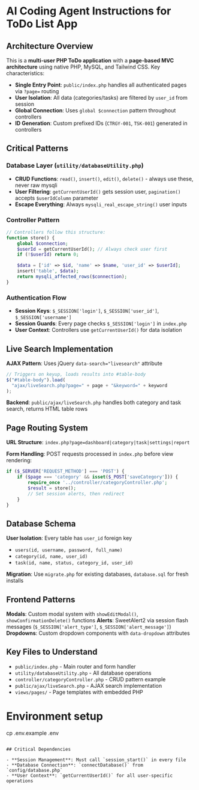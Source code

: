 # AI Coding Agent Instructions for ToDo List App

## Architecture Overview

This is a **multi-user PHP ToDo application** with a **page-based MVC architecture** using native PHP, MySQL, and Tailwind CSS. Key characteristics:

- **Single Entry Point**: `public/index.php` handles all authenticated pages via `?page=` routing
- **User Isolation**: All data (categories/tasks) are filtered by `user_id` from session
- **Global Connection**: Uses `global $connection` pattern throughout controllers
- **ID Generation**: Custom prefixed IDs (`CTRGY-001`, `TSK-001`) generated in controllers

## Critical Patterns

### Database Layer (`utility/databaseUtility.php`)

- **CRUD Functions**: `read()`, `insert()`, `edit()`, `delete()` - always use these, never raw mysqli
- **User Filtering**: `getCurrentUserId()` gets session user, `pagination()` accepts `$userIdColumn` parameter
- **Escape Everything**: Always `mysqli_real_escape_string()` user inputs

### Controller Pattern

```php
// Controllers follow this structure:
function store() {
    global $connection;
    $userId = getCurrentUserId(); // Always check user first
    if (!$userId) return 0;

    $data = ['id' => $id, 'name' => $name, 'user_id' => $userId];
    insert('table', $data);
    return mysqli_affected_rows($connection);
}
```

### Authentication Flow

- **Session Keys**: `$_SESSION['login']`, `$_SESSION['user_id']`, `$_SESSION['username']`
- **Session Guards**: Every page checks `$_SESSION['login']` in `index.php`
- **User Context**: Controllers use `getCurrentUserId()` for data isolation

## Live Search Implementation

**AJAX Pattern**: Uses jQuery `data-search="livesearch"` attribute

```javascript
// Triggers on keyup, loads results into #table-body
$("#table-body").load(
  "ajax/liveSearch.php?page=" + page + "&keyword=" + keyword
);
```

**Backend**: `public/ajax/liveSearch.php` handles both category and task search, returns HTML table rows

## Page Routing System

**URL Structure**: `index.php?page=dashboard|category|task|settings|report`

**Form Handling**: POST requests processed in `index.php` before view rendering:

```php
if ($_SERVER['REQUEST_METHOD'] === 'POST') {
    if ($page === 'category' && isset($_POST['saveCategory'])) {
        require_once '../controller/categoryController.php';
        $result = store();
        // Set session alerts, then redirect
    }
}
```

## Database Schema

**User Isolation**: Every table has `user_id` foreign key

- `users(id, username, password, full_name)`
- `category(id, name, user_id)`
- `task(id, name, status, category_id, user_id)`

**Migration**: Use `migrate.php` for existing databases, `database.sql` for fresh installs

## Frontend Patterns

**Modals**: Custom modal system with `showEditModal()`, `showConfirmationDelete()` functions
**Alerts**: SweetAlert2 via session flash messages (`$_SESSION['alert_type']`, `$_SESSION['alert_message']`)
**Dropdowns**: Custom dropdown components with `data-dropdown` attributes

## Key Files to Understand

- `public/index.php` - Main router and form handler
- `utility/databaseUtility.php` - All database operations
- `controller/categoryController.php` - CRUD pattern example
- `public/ajax/liveSearch.php` - AJAX search implementation
- `views/pages/` - Page templates with embedded PHP


# Environment setup
cp .env.example .env
```

## Critical Dependencies

- **Session Management**: Must call `session_start()` in every file
- **Database Connection**: `connectDatabase()` from `config/database.php`
- **User Context**: `getCurrentUserId()` for all user-specific operations
